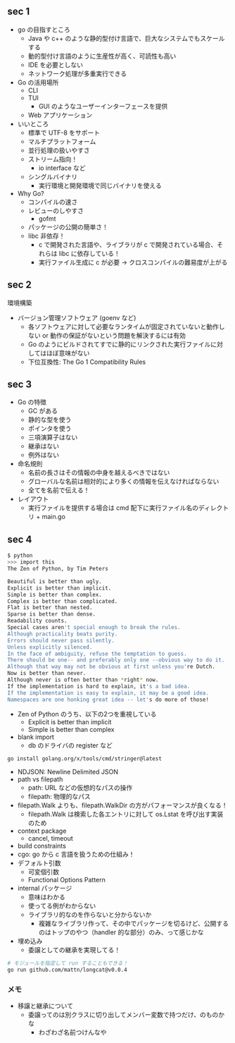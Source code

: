 ## sec 1

- go の目指すところ
  - Java や c++ のような静的型付け言語で、巨大なシステムでもスケールする
  - 動的型付け言語のように生産性が高く、可読性も高い
  - IDE を必要としない
  - ネットワーク処理が多重実行できる
- Go の活用場所
  - CLI
  - TUI
    - GUI のようなユーザーインターフェースを提供
  - Web アプリケーション
- いいところ
  - 標準で UTF-8 をサポート
  - マルチプラットフォーム
  - 並行処理の扱いやすさ
  - ストリーム指向！
    - io interface など
  - シングルバイナリ
    - 実行環境と開発環境で同じバイナリを使える
- Why Go?
  - コンパイルの速さ
  - レビューのしやすさ
    - gofmt
  - パッケージの公開の簡単さ！
  - libc 非依存！
    - c で開発された言語や、ライブラリが c で開発されている場合、それらは libc に依存している！
    - 実行ファイル生成に c が必要 → クロスコンパイルの難易度が上がる

## sec 2

環境構築

- バージョン管理ソフトウェア (goenv など)
  - 各ソフトウェアに対して必要なランタイムが固定されていないと動作しない or 動作の保証がないという問題を解決するには有効
  - Go のようにビルドされてすでに静的にリンクされた実行ファイルに対してはほぼ意味がない
  - 下位互換性: The Go 1 Compatibility Rules

## sec 3

- Go の特徴
  - GC がある
  - 静的な型を使う
  - ポインタを使う
  - 三項演算子はない
  - 継承はない
  - 例外はない
- 命名規則
  - 名前の長さはその情報の中身を越えるべきではない
  - グローバルな名前は相対的により多くの情報を伝えなければならない
  - 全てを名前で伝える！
- レイアウト
  - 実行ファイルを提供する場合は cmd 配下に実行ファイル名のディレクトリ + main.go

## sec 4

``` sh
$ python
>>> import this
The Zen of Python, by Tim Peters

Beautiful is better than ugly.
Explicit is better than implicit.
Simple is better than complex.
Complex is better than complicated.
Flat is better than nested.
Sparse is better than dense.
Readability counts.
Special cases aren't special enough to break the rules.
Although practicality beats purity.
Errors should never pass silently.
Unless explicitly silenced.
In the face of ambiguity, refuse the temptation to guess.
There should be one-- and preferably only one --obvious way to do it.
Although that way may not be obvious at first unless you're Dutch.
Now is better than never.
Although never is often better than *right* now.
If the implementation is hard to explain, it's a bad idea.
If the implementation is easy to explain, it may be a good idea.
Namespaces are one honking great idea -- let's do more of those!
```

- Zen of Python のうち、以下の2つを重視している
  - Explicit is better than implicit
  - Simple is better than complex
- blank import
  - db のドライバの register など

``` sh
go install golang.org/x/tools/cmd/stringer@latest
```

- NDJSON: Newline Delimited JSON
- path vs filepath
  - path: URL などの仮想的なパスの操作
  - filepath: 物理的なパス
- filepath.Walk よりも、filepath.WalkDir の方がパフォーマンスが良くなる！
  - filepath.Walk は検索した各エントリに対して os.Lstat を呼び出す実装のため
- context package
  - cancel, timeout
- build constraints
- cgo: go から c 言語を扱うための仕組み！
- デフォルト引数
  - 可変個引数
  - Functional Options Pattern
- internal パッケージ
  - 意味はわかる
  - 使ってる例がわからない
  - ライブラリ的なのを作らないと分からないか
    - 複雑なライブラリ作って、その中でパッケージを切るけど、公開するのはトップのやつ（handler 的な部分）のみ、って感じかな
- 埋め込み
  - 委譲としての継承を実現してる！

``` sh
# モジュールを指定して run することもできる！
go run github.com/mattn/longcat@v0.0.4
```

### メモ

- 移譲と継承について
  - 委譲ってのは別クラスに切り出してメンバー変数で持つだけ、のものかな
    - わざわざ名前つけんなや
